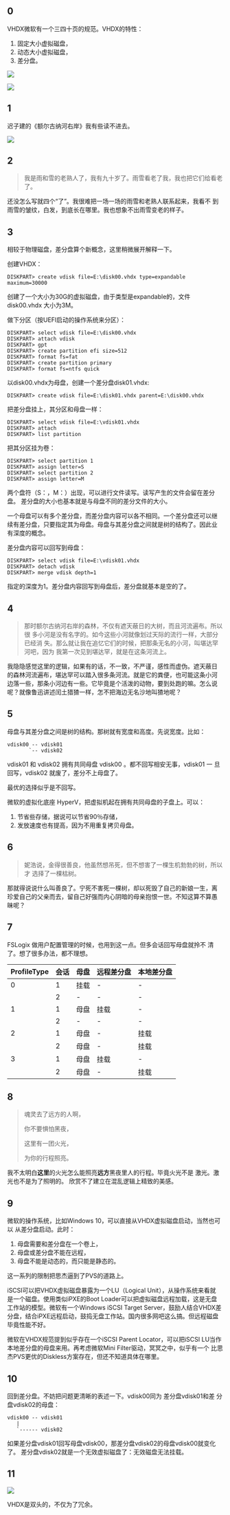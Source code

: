 
## 0
VHDX微软有一个三四十页的规范。VHDX的特性：
1. 固定大小虚拟磁盘，
2. 动态大小虚拟磁盘，
3. 差分盘。

![](./vhdx001.png)

![](./vhdx002.png)

## 1

迟子建的《额尔古纳河右岸》我有些读不进去。

![](./eerrb.jpg)
## 2

> 我是雨和雪的老熟人了，我有九十岁了。雨雪看老了我，我也把它们给看老了。

还没怎么写就四个“了”。我很难把一场一场的雨雪和老熟人联系起来，我看不
到雨雪的皱纹，白发，到底长在哪里。我也想象不出雨雪变老的样子。

## 3

相较于物理磁盘，差分盘算个新概念，这里稍微展开解释一下。

创建VHDX：
```
DISKPART> create vdisk file=E:\disk00.vhdx type=expandable maximum=30000
```

创建了一个大小为30G的虚拟磁盘，由于类型是expandable的，文件disk00.vhdx
大小为3M。

做下分区（按UEFI启动的操作系统来分区）：
```
DISKPART> select vdisk file=E:\disk00.vhdx
DISKPART> attach vdisk
DISKPART> gpt
DISKPART> create partition efi size=512
DISKPART> format fs=fat
DISKPART> create partition primary
DISKPART> format fs=ntfs quick
```

以disk00.vhdx为母盘，创建一个差分盘disk01.vhdx:
```
DISKPART> create vdisk file=E:\disk01.vhdx parent=E:\disk00.vhdx
```

把差分盘挂上，其分区和母盘一样：
```
DISKPART> select vdisk file=E:\vdisk01.vhdx
DISKPART> attach
DISKPART> list partition
```

把其分区挂为卷：
```
DISKPART> select partition 1
DISKPART> assign letter=S
DISKPART> select partition 2
DISKPART> assign letter=M
```

两个盘符（S：，M：）出现，可以进行文件读写。读写产生的文件会留在差分盘。
差分盘的大小也基本就是与母盘不同的差分文件的大小。

一个母盘可以有多个差分盘，而差分盘内容可以各不相同。一个差分盘还可以继
续有差分盘，只要指定其为母盘。母盘与其差分盘之间就是树的结构了。因此业
有深度的概念。

差分盘内容可以回写到母盘：
```
DISKPART> select vdisk file=E:\vdisk01.vhdx
DISKPART> detach vdisk
DISKPART> merge vdisk depth=1
```
指定的深度为1。差分盘内容回写到母盘后，差分盘就基本是空的了。

## 4

> 那时额尔古纳河右岸的森林，不仅有遮天蔽日的大树，而且河流遍布。所以很
> 多小河是没有名字的。如今这些小河就像划过天际的流行一样，大部分已经消
> 失。那么就让我在追忆它们的时候，把那条无名的小河，叫堪达罕河吧，因为
> 我第一次见到堪达罕，就是在这条河流上。

我隐隐感觉这里的逻辑，如果有的话，不一致，不严谨，感性而虚伪。遮天蔽日
的森林河流遍布，堪达罕可以踏入很多条河流。就是它的粪便，也可能这条小河
边落一些，那条小河边有一些。它毕竟是个活泼的动物，要到处跑的嘛。怎么说
呢？就像鲁迅讲述闰土猎猹一样，怎不把海边无名沙地叫猹地呢？

## 5

母盘与其差分盘之间是树的结构。那树就有宽度和高度。先说宽度。比如：

```
vdisk00 -- vdisk01
       `-- vdisk02
```

vdisk01 和 vdisk02 拥有共同母盘 vdisk00 。都不回写相安无事，vdisk01 一
旦回写，vdisk02 就废了，差分不上母盘了。

最优的选择似乎是不回写。

微软的虚拟化底座 HyperV，把虚拟机起在拥有共同母盘的子盘上。可以：
1. 节省些存储，据说可以节省90％存储，
2. 发放速度也有提高，因为不用重复拷贝母盘。

## 6

> 妮浩说，金得很善良，他虽然想吊死，但不想害了一棵生机勃勃的树，所以才
> 选择了一棵枯树。

那就得说说什么叫善良了。宁死不害死一棵树，却以死毁了自己的新娘一生，离
珍爱自己的父亲而去，留自己好强而内心阴暗的母亲抱恨一世。不知这算不算愚
昧呢？

## 7

FSLogix 做用户配置管理的时候，也用到这一点。但多会话回写母盘就拎不
清了。想了很多办法，都不理想。

| ProfileType | 会话 | 母盘 | 远程差分盘 | 本地差分盘 |
|-------------|------|------|------------|------------|
| 0           | 1    | 挂载 | -          | -          |
|             | 2    | -    | -          | -          |
| 1           | 1    | 母盘 | 挂载       | -          |
|             | 2    | -    | -          | -          |
| 2           | 1    | 母盘 | -          | 挂载       |
|             | 2    | 母盘 | -          | 挂载       |
| 3           | 1    | 母盘 | 挂载       | -          |
|             | 2    | 母盘 | -          | 挂载       |

## 8

> 魂灵去了远方的人啊，
>
> 你不要惧怕黑夜，
>
> 这里有一团火光，
>
> 为你的行程照亮。

我不太明白**这里**的火光怎么能照亮**远方**黑夜里人的行程。毕竟火光不是
激光。激光也不是为了照明的。 欣赏不了建立在混乱逻辑上精致的美感。

## 9

微软的操作系统，比如Windows 10，可以直接从VHDX虚拟磁盘启动，当然也可以
从差分盘启动。此时：
1. 母盘需要和差分盘在一个卷上，
2. 母盘或差分盘不能在远程，
3. 母盘不能是动态的，而只能是静态的。

这一系列的限制把思杰逼到了PVS的道路上。

iSCSI可以把VHDX虚拟磁盘暴露为一个LU（Logical Unit），从操作系统来看就
是一个磁盘。使用类似iPXE的Boot Loader可以把虚拟磁盘远程加载，这是无盘
工作站的模型。微软有一个Windows iSCSI Target Server，鼓励人结合VHDX差
分盘，结合iPXE远程启动，鼓捣无盘工作站。国内很多网吧这么搞。但远程磁盘
毕竟性能不好。

微软在VHDX规范提到似乎存在一个iSCSI Parent Locator，可以把iSCSI LU当作
本地差分盘的母盘来用。再考虑微软Mini Filter驱动，冥冥之中，似乎有一个
比思杰PVS更优的Diskless方案存在，但还不知道具体在哪里。

## 10

回到差分盘。不妨把问题更清晰的表述一下。vdisk00同为 差分盘vdisk01和差
分盘vdisk02的母盘：

```
vdisk00 -- vdisk01
   | 
   `------ vdisk02
```

如果差分盘vdisk01回写母盘vdisk00，那差分盘vdisk02的母盘vdisk00就变化了。
差分盘vdisk02就是一个无效虚拟磁盘了：无效磁盘无法挂载。

## 11

![](./vhdx003.png)

VHDX是双头的，不仅为了冗余。

